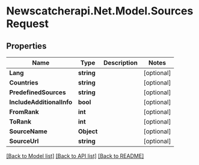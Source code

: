 # Newscatcherapi.Net.Model.SourcesRequest

## Properties

Name | Type | Description | Notes
------------ | ------------- | ------------- | -------------
**Lang** | **string** |  | [optional] 
**Countries** | **string** |  | [optional] 
**PredefinedSources** | **string** |  | [optional] 
**IncludeAdditionalInfo** | **bool** |  | [optional] 
**FromRank** | **int** |  | [optional] 
**ToRank** | **int** |  | [optional] 
**SourceName** | **Object** |  | [optional] 
**SourceUrl** | **string** |  | [optional] 

[[Back to Model list]](../README.md#documentation-for-models) [[Back to API list]](../README.md#documentation-for-api-endpoints) [[Back to README]](../README.md)

